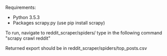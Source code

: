

Requirements:
 - Python 3.5.3
 - Packages scrapy.py (use pip install scrapy)

To run, navigate to reddit_scraper/spiders/
type in the following command "scrapy crawl reddit"

Returned export should be in reddit_scraper/spiders/top_posts.csv